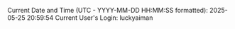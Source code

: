 Current Date and Time (UTC - YYYY-MM-DD HH:MM:SS formatted): 2025-05-25 20:59:54
Current User's Login: luckyaiman
